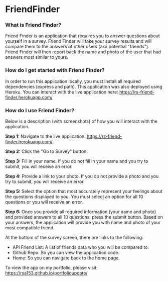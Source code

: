 # FriendFinder

### What is Friend Finder?
Friend Finder is an application that requires you to answer questions about yourself in a survey. Friend Finder will take your survey results and will compare them to the answers of other users (aka potential "friends"). Friend Finder will then report back the name and photo of the user that had answers most similar to yours. 

### How do I get started with Friend Finder?
In order to run this application locally, you must install all required dependencies (express and path). This application was also deployed using Heroku. You can interact with the live application here: https://rs-friend-finder.herokuapp.com/

### How do I use Friend Finder?
Below is a description (with screenshots) of how you will interact with the application.

**Step 1:** Navigate to the live application: https://rs-friend-finder.herokuapp.com/.

**Step 2:** Click the "Go to Survey" button.

**Step 3:** Fill in your name. If you do not fill in your name and you try to submit, you will receive an error. 

**Step 4:** Provide a link to your photo. If you do not provide a photo and you try to submit, you will receive an error. 

**Step 5:** Select the option that most accurately represent your feelings about the questions displayed to you. You must select an option for all 10 questions or you will receive an error.

**Step 6:** Once you provide all required information (your name and photo) and provided answers to all 10 questions, press the submit button. Based on your answers, the application will provide you with name and photo of your most compatible friend. 


At the bottom of the survey screen, there are links to the following:
<ul>
  <li>API Friend List: A list of friends data who you will be compared to.</li>
  <li>Github Repo: So you can view the application code.</li>
  <li>Home: So you can navigate back to the home page.</li>
</ul>

To view the app on my portfolio, please visit: https://rsa153.github.io/portfolioupdate/
